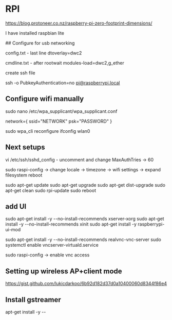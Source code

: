 # RPI

https://blog.protoneer.co.nz/raspberry-pi-zero-footprint-dimensions/

I have installed raspbian lite

## Configure for usb networking

config.txt - last line
dtoverlay=dwc2

cmdline.txt - after rootwait
modules-load=dwc2,g_ether

create ssh file

ssh -o PubkeyAuthentication=no pi@raspberrypi.local

## Configure wifi manually

sudo nano /etc/wpa_supplicant/wpa_supplicant.conf

network={
  ssid="NETWORK"
  psk="PASSWORD"
}

sudo wpa_cli reconfigure
ifconfig wlan0

## Next setups

vi /etc/ssh/sshd_config - uncomment and change
MaxAuthTries -> 60

sudo raspi-config
-> change locale
-> timezone
-> wifi settings
-> expand filesystem
reboot

sudo apt-get update
sudo apt-get upgrade
sudo apt-get dist-upgrade
sudo apt-get clean
sudo rpi-update
sudo reboot

## add UI

sudo apt-get install -y --no-install-recommends xserver-xorg
sudo apt-get install -y --no-install-recommends xinit
sudo apt-get install -y raspberrypi-ui-mod

sudo apt-get install -y --no-install-recommends realvnc-vnc-server
sudo systemctl enable vncserver-virtuald.service

sudo raspi-config
-> enable vnc access

## Setting up wireless AP+client mode

https://gist.github.com/lukicdarkoo/6b92d182d37d0a10400060d8344f86e4

## Install gstreamer

apt-get install -y --